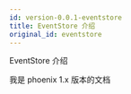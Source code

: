 ```yaml
---
id: version-0.0.1-eventstore
title: EventStore 介绍
original_id: eventstore
---
```


EventStore 介绍

我是 phoenix 1.x 版本的文档